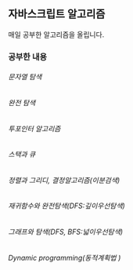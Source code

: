 ## 자바스크립트 알고리즘
매일 공부한 알고리즘을 올립니다.

### 공부한 내용
###### 문자열 탐색
###### 완전 탐색
###### 투포인터 알고리즘
###### 스택과 큐
###### 정렬과 그리디, 결정알고리즘(이분검색)
###### 재귀함수와 완전탐색(DFS:깊이우선탐색)
###### 그래프와 탐색(DFS, BFS:넓이우선탐색)
###### Dynamic programming(동적계획법 )

